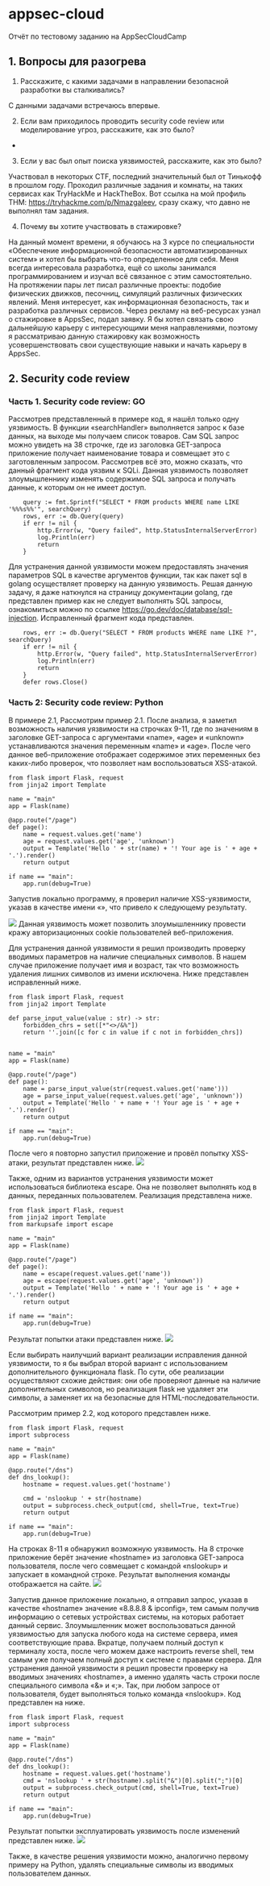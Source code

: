 # appsec-cloud
Отчёт по тестовому заданию на AppSecCloudCamp

## 1. Вопросы для разогрева

1. Расскажите, с какими задачами в направлении безопасной разработки вы сталкивались? 

С данными задачами встречаюсь впервые.

2. Если вам приходилось проводить security code review или моделирование угроз, расскажите, как это было? 
-
3. Если у вас был опыт поиска уязвимостей, расскажите, как это было? 

Участвовал в некоторых CTF, последний значительный был от Тинькофф в прошлом году. Проходил различные задания и комнаты, на таких сервисах как TryHackMe и HackTheBox. Вот ссылка на мой профиль THM: https://tryhackme.com/p/Nmazgaleev, сразу скажу, что давно не выполнял там задания.

4. Почему вы хотите участвовать в стажировке?

На данный момент времени, я обучаюсь на 3 курсе по специальности «Обеспечение информационной безопасности автоматизированных систем» и хотел бы выбрать что-то определенное для себя. Меня всегда интересовала разработка, ещё со школы занимался программированием и изучал всё связанное с этим самостоятельно. На протяжении пары лет писал различные проекты: подобие физических движков, песочниц, симуляций различных физических явлений. Меня интересует, как информационная безопасность, так и разработка различных сервисов.
Через рекламу на веб-ресурсах узнал о стажировке в AppsSec, подал заявку. Я бы хотел связать свою дальнейшую карьеру с интересующими меня направлениями, поэтому я рассматриваю данную стажировку как возможность усовершенствовать свои существующие навыки и начать карьеру в AppsSec.


## 2. Security code review
### Часть 1. Security code review: GO
Рассмотрев представленный в примере код, я нашёл только одну уязвимость. В функции «searchHandler» выполняется запрос к базе данных, на выходе мы получаем список товаров. Сам SQL запрос можно увидеть на 38 строчке, где из заголовка GET-запроса приложение получает наименование товара и совмещает это с заготовленным запросом. Рассмотрев всё это, можно сказать, что данный фрагмент кода уязвим к SQLi. Данная уязвимость позволяет злоумышленнику изменять содержимое SQL запроса и получать данные, к которым он не имеет доступ.
```
    query := fmt.Sprintf("SELECT * FROM products WHERE name LIKE '%%%s%%'", searchQuery)
    rows, err := db.Query(query)
    if err != nil {
        http.Error(w, "Query failed", http.StatusInternalServerError)
        log.Println(err)
        return
    }
```
Для устранения данной уязвимости можем предоставлять значения параметров SQL в качестве аргументов функции, так как пакет sql в golang осуществляет проверку на данную уязвимость. Решая данную задачу, я даже наткнулся на страницу документации golang, где представлен пример как не следует выполнять SQL запросы, ознакомиться можно по ссылке https://go.dev/doc/database/sql-injection. Исправленный фрагмент кода представлен.
```
    rows, err := db.Query("SELECT * FROM products WHERE name LIKE ?", searchQuery)
    if err != nil {
        http.Error(w, "Query failed", http.StatusInternalServerError)
        log.Println(err)
        return
    }
    defer rows.Close()
```

### Часть 2: Security code review: Python
<!-- Указать строки, в которых присутствуют уязвимости. -->

В примере 2.1, 
Рассмотрим пример 2.1. После анализа, я заметил возможность наличия уязвимости на строчках 9-11, где по значениям в заголовке GET-запроса с аргументами «name», «age» и «unknown» устанавливаются значения переменным «name» и «age». После чего данное веб-приложение отображает содержимое этих переменных без каких-либо проверок, что позволяет нам воспользоваться XSS-атакой.
```
from flask import Flask, request
from jinja2 import Template

name = "main"
app = Flask(name)

@app.route("/page")
def page():
    name = request.values.get('name')
    age = request.values.get('age', 'unknown')
    output = Template('Hello ' + str(name) + '! Your age is ' + age + '.').render()
    return output

if name == "main":
    app.run(debug=True)
```
Запустив локально программу, я проверил наличие XSS-уязвимости, указав в качестве имени «<script>alert(document.cookie)</script>», что привело к следующему результату.

![](https://github.com/SopaDePo1lo/appsec-cloud/blob/main/python-example1/1.png)
Данная уязвимость может позволить злоумышленнику провести кражу авторизационных cookie пользователей веб-приложения.

Для устранения данной уязвимости я решил производить проверку вводимых параметров на наличие специальных символов. В нашем случае приложение получает имя и возраст, так что возможность удаления лишних символов из имени исключена. Ниже представлен исправленный ниже. 
```
from flask import Flask, request
from jinja2 import Template

def parse_input_value(value : str) -> str:
    forbidden_chrs = set([*"<>/&%"])
    return ''.join([c for c in value if c not in forbidden_chrs])


name = "main"
app = Flask(name)

@app.route("/page")
def page():
    name = parse_input_value(str(request.values.get('name')))
    age = parse_input_value(request.values.get('age', 'unknown'))
    output = Template('Hello ' + name + '! Your age is ' + age + '.').render()
    return output

if name == "main":
    app.run(debug=True)
```
После чего я повторно запустил приложение и провёл попытку XSS-атаки, результат представлен ниже.
![](https://github.com/SopaDePo1lo/appsec-cloud/blob/main/python-example1/2.png)

Также, одним из вариантов устранения уязвимости может использоваться библиотека escape. Она не позволяет выполнять код в данных, переданных пользователем. Реализация представлена ниже.
```
from flask import Flask, request
from jinja2 import Template
from markupsafe import escape

name = "main"
app = Flask(name)

@app.route("/page")
def page():
    name = escape(request.values.get('name'))
    age = escape(request.values.get('age', 'unknown'))
    output = Template('Hello ' + name + '! Your age is ' + age + '.').render()
    return output

if name == "main":
    app.run(debug=True)
```
Результат попытки атаки представлен ниже.
![](https://github.com/SopaDePo1lo/appsec-cloud/blob/main/python-example1/3.png)

Если выбирать наилучший вариант реализации исправления данной уязвимости, то я бы выбрал второй вариант с использованием дополнительного функционала flask. По сути, обе реализации осуществляют схожие действия: они обе проверяют данные на наличие дополнительных символов, но реализация flask не удаляет эти символы, а заменяет их на безопасные для HTML-последовательности.

Рассмотрим пример 2.2, код которого представлен ниже.
```
from flask import Flask, request
import subprocess

name = "main"
app = Flask(name)

@app.route("/dns")
def dns_lookup():
    hostname = request.values.get('hostname')
    
    cmd = 'nslookup ' + str(hostname)
    output = subprocess.check_output(cmd, shell=True, text=True)
    return output

if name == "main":
    app.run(debug=True)
```
На строках 8-11 я обнаружил возможную уязвимость. На 8 строчке приложение берёт значение «hostname» из заголовка GET-запроса пользователя, после чего совмещает с командой «nslookup» и запускает в командной строке. Результат выполнения команды отображается на сайте.
![](https://github.com/SopaDePo1lo/appsec-cloud/blob/main/python-example2/%D0%BF%D1%80%D0%B8%D0%BC%D0%B5%D1%802.2.png)

Запустив данное приложение локально, я отправил запрос, указав в качестве «hostname» значение «8.8.8.8 & ipconfig», тем самым получив информацию о сетевых устройствах системы, на которых работает данный сервис. Злоумышленник может воспользоваться данной уязвимостью для запуска любого кода на системе сервера, имея соответствующие права. Вкратце, получаем полный доступ к терминалу хоста, после чего можем даже настроить reverse shell, тем самым уже получаем полный доступ к системе с правами сервера.
Для устранения данной уязвимости я решил провести проверку на вводимых значениях «hostname», а именно удалять часть строки после специального символа «&» и «;». Так, при любом запросе от пользователя, будет выполняться только команда «nslookup». Код представлен на ниже.
```
from flask import Flask, request
import subprocess

name = "main"
app = Flask(name)

@app.route("/dns")
def dns_lookup():
    hostname = request.values.get('hostname')
    cmd = 'nslookup ' + str(hostname).split("&")[0].split(";")[0]
    output = subprocess.check_output(cmd, shell=True, text=True)
    return output

if name == "main":
    app.run(debug=True)
```
Результат попытки эксплуатировать уязвимость после изменений представлен ниже.
![](https://github.com/SopaDePo1lo/appsec-cloud/blob/main/python-example2/%D0%BF%D1%80%D0%B8%D0%BC%D0%B5%D1%802.2..png)

Также, в качестве решения уязвимости можно, аналогично первому примеру на Python, удалять специальные символы из вводимых пользователем данных. 
<!-- Если уязвимость можно исправить несколькими способами, необходимо перечислить их, выбрать лучший по вашему мнению и аргументировать свой выбор. -->

